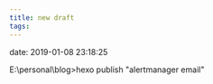 ```yaml
---
title: new draft
tags:
---
```


date: 2019-01-08 23:18:25

E:\personal\blog>hexo publish "alertmanager email"